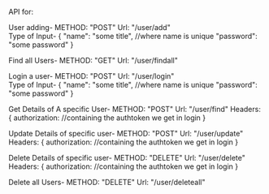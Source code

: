 API for:

User adding-
METHOD: "POST"
Url: "/user/add"  
 Type of Input- {
"name": "some title", //where name is unique
"password": "some password"
}

Find all Users-
METHOD: "GET"
Url: "/user/findall"

Login a user-
METHOD: "POST"
Url: "/user/login"  
 Type of Input- {
"name": "some title", //where name is unique
"password": "some password"
}

Get Details of A specific User-
METHOD: "POST"
Url: "/user/find"
Headers: {
authorization: //containing the authtoken we get in login
}

Update Details of specific user-
METHOD: "POST"
Url: "/user/update"
Headers: {
authorization: //containing the authtoken we get in login
}

Delete Details of specific user-
METHOD: "DELETE"
Url: "/user/delete"  
 Headers: {
authorization: //containing the authtoken we get in login
}

Delete all Users-
METHOD: "DELETE"
Url: "/user/deleteall"
